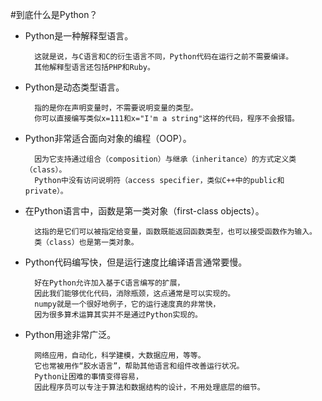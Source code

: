 #到底什么是Python？

- Python是一种解释型语言。

        这就是说，与C语言和C的衍生语言不同，Python代码在运行之前不需要编译。
        其他解释型语言还包括PHP和Ruby。
- Python是动态类型语言。

        指的是你在声明变量时，不需要说明变量的类型。
        你可以直接编写类似x=111和x="I'm a string"这样的代码，程序不会报错。
- Python非常适合面向对象的编程（OOP）。

        因为它支持通过组合（composition）与继承（inheritance）的方式定义类（class）。
        Python中没有访问说明符（access specifier，类似C++中的public和private）。
- 在Python语言中，函数是第一类对象（first-class objects）。

        这指的是它们可以被指定给变量，函数既能返回函数类型，也可以接受函数作为输入。
        类（class）也是第一类对象。
- Python代码编写快，但是运行速度比编译语言通常要慢。

        好在Python允许加入基于C语言编写的扩展，
        因此我们能够优化代码，消除瓶颈，这点通常是可以实现的。
        numpy就是一个很好地例子，它的运行速度真的非常快，
        因为很多算术运算其实并不是通过Python实现的。
- Python用途非常广泛。

        网络应用，自动化，科学建模，大数据应用，等等。
        它也常被用作“胶水语言”，帮助其他语言和组件改善运行状况。
        Python让困难的事情变得容易，
        因此程序员可以专注于算法和数据结构的设计，不用处理底层的细节。